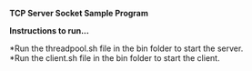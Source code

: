 **TCP Server Socket Sample Program**

**Instructions to run...**

*Run the threadpool.sh file in the bin folder to start the server.  
*Run the client.sh file in the bin folder to start the client.



